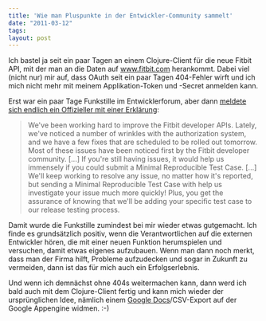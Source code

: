 ```yaml
---
title: 'Wie man Pluspunkte in der Entwickler-Community sammelt'
date: "2011-03-12"
tags: 
layout: post
---
```

Ich bastel ja seit ein paar Tagen an einem Clojure-Client für die neue Fitbit API, mit der man an die Daten auf www.fitbit.com herankommt. Dabei viel (nicht nur) mir auf, dass OAuth seit ein paar Tagen 404-Fehler wirft und ich mich nicht mehr mit meinem Applikation-Token und -Secret anmelden kann.

Erst war ein paar Tage Funkstille im Entwicklerforum, aber dann <a href="https://groups.google.com/d/topic/fitbit-api/n0yv3-dzAqY/discussion">meldete sich endlich ein Offizieller mit einer Erklärung</a>:

<blockquote>We've been working hard to improve the Fitbit developer APIs. Lately, we've noticed a number of wrinkles with the authorization system, and we have a few fixes that are scheduled to be rolled out tomorrow. Most of these issues have been noticed first by the Fitbit developer community.
[...]
If you're still having issues, it would help us immensely if you could submit a Minimal Reproducible Test Case.
[...]
We'll keep working to resolve any issue, no matter how it's reported, but sending a Minimal Reproducible Test Case with help us investigate your issue much more quickly! Plus, you get the assurance of knowing that we'll be adding your specific test case to our release testing process.
</blockquote>

Damit wurde die Funkstille zumindest bei mir wieder etwas gutgemacht. Ich finde es grundsätzlich positiv, wenn die Verantwortlichen auf die externen Entwickler hören, die mit einer neuen Funktion herumspielen und versuchen, damit etwas eigenes aufzubauen. Wenn man dann noch merkt, dass man der Firma hilft, Probleme aufzudecken und sogar in Zukunft zu vermeiden, dann ist das für mich auch ein Erfolgserlebnis.

Und wenn ich demnächst ohne 404s weitermachen kann, dann werd ich bald auch mit dem Clojure-Client fertig und kann mich wieder der ursprünglichen Idee, nämlich einem <a href="http://docs.google.com">Google Docs</a>/CSV-Export auf der Google Appengine widmen. :-)
